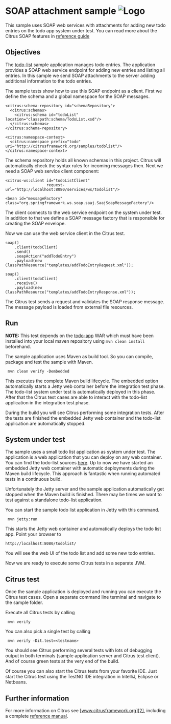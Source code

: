 SOAP attachment sample ![Logo][1]
==============

This sample uses SOAP web services with attachments for adding new todo entries on the todo app system under test. You can read more about the 
Citrus SOAP features in [reference guide][4]

Objectives
---------

The [todo-list](../todo-app/README.md) sample application manages todo entries. The application provides a SOAP web service
endpoint for adding new entries and listing all entries. In this sample we send SOAP attachments to the server adding additional information
to the todo entries.

The sample tests show how to use this SOAP endpoint as a client. First we define the schema and a global namespace for the SOAP
messages.

    <citrus:schema-repository id="schemaRepository">
      <citrus:schemas>
        <citrus:schema id="todoList" location="classpath:schema/TodoList.xsd"/>
      </citrus:schemas>
    </citrus:schema-repository>
        
    <citrus:namespace-context>
      <citrus:namespace prefix="todo" uri="http://citrusframework.org/samples/todolist"/>
    </citrus:namespace-context>
   
The schema repository holds all known schemas in this project. Citrus will automatically check the syntax rules for incoming messages
then. Next we need a SOAP web service client component:

    <citrus-ws:client id="todoListClient"
                      request-url="http://localhost:8080/services/ws/todolist"/>
                          
    <bean id="messageFactory" class="org.springframework.ws.soap.saaj.SaajSoapMessageFactory"/>
    
The client connects to the web service endpoint on the system under test. In addition to that we define a SOAP message factory that is
responsible for creating the SOAP envelope. 

Now we can use the web service client in the Citrus test.
    
    soap()
        .client(todoClient)
        .send()
        .soapAction("addTodoEntry")
        .payload(new ClassPathResource("templates/addTodoEntryRequest.xml"));
        
    soap()
        .client(todoClient)
        .receive()
        .payload(new ClassPathResource("templates/addTodoEntryResponse.xml"));
        
The Citrus test sends a request and validates the SOAP response message. The message payload is loaded from external file resources.        
        
Run
---------

**NOTE:** This test depends on the [todo-app](../todo-app/) WAR which must have been installed into your local maven repository using `mvn clean install` beforehand.

The sample application uses Maven as build tool. So you can compile, package and test the
sample with Maven.
 
     mvn clean verify -Dembedded
    
This executes the complete Maven build lifecycle. The embedded option automatically starts a Jetty web
container before the integration test phase. The todo-list system under test is automatically deployed in this phase.
After that the Citrus test cases are able to interact with the todo-list application in the integration test phase.

During the build you will see Citrus performing some integration tests.
After the tests are finished the embedded Jetty web container and the todo-list application are automatically stopped.

System under test
---------

The sample uses a small todo list application as system under test. The application is a web application
that you can deploy on any web container. You can find the todo-list sources [here](../todo-app). Up to now we have started an 
embedded Jetty web container with automatic deployments during the Maven build lifecycle. This approach is fantastic 
when running automated tests in a continuous build.
  
Unfortunately the Jetty server and the sample application automatically get stopped when the Maven build is finished. 
There may be times we want to test against a standalone todo-list application.  

You can start the sample todo list application in Jetty with this command.

     mvn jetty:run

This starts the Jetty web container and automatically deploys the todo list app. Point your browser to
 
    http://localhost:8080/todolist/

You will see the web UI of the todo list and add some new todo entries.

Now we are ready to execute some Citrus tests in a separate JVM.

Citrus test
---------

Once the sample application is deployed and running you can execute the Citrus test cases.
Open a separate command line terminal and navigate to the sample folder.

Execute all Citrus tests by calling

     mvn verify

You can also pick a single test by calling

     mvn verify -Dit.test=<testname>

You should see Citrus performing several tests with lots of debugging output in both terminals (sample application server
and Citrus test client). And of course green tests at the very end of the build.

Of course you can also start the Citrus tests from your favorite IDE.
Just start the Citrus test using the TestNG IDE integration in IntelliJ, Eclipse or Netbeans.

Further information
---------

For more information on Citrus see [www.citrusframework.org][2], including
a complete [reference manual][3].

 [1]: https://www.citrusframework.org/img/brand-logo.png "Citrus"
 [2]: https://www.citrusframework.org
 [3]: https://www.citrusframework.org/reference/html/
 [4]: https://www.citrusframework.org/reference/html#soap
